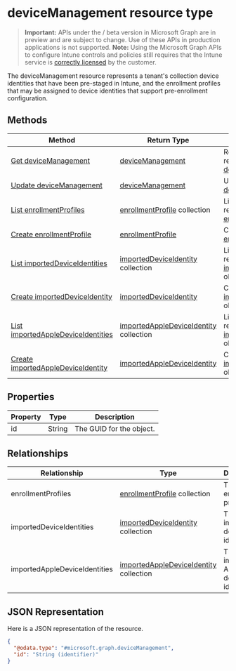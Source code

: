 ﻿# deviceManagement resource type

> **Important:** APIs under the / beta version in Microsoft Graph are in preview and are subject to change. Use of these APIs in production applications is not supported.
> **Note:** Using the Microsoft Graph APIs to configure Intune controls and policies still requires that the Intune service is [correctly licensed](https://go.microsoft.com/fwlink/?linkid=839381) by the customer.

The deviceManagement resource represents a tenant's collection device identities that have been pre-staged in Intune, and the enrollment profiles that may be assigned to device identities that support pre-enrollment configuration.
## Methods
|Method|Return Type|Description|
|---|---|---|
|[Get deviceManagement](../api/intune_corpenrollment_devicemanagement_get.md)|[deviceManagement](../resources/intune_corpenrollment_devicemanagement.md)|Read properties and relationships of the [deviceManagement](../resources/intune_corpenrollment_devicemanagement.md) object.|
|[Update deviceManagement](../api/intune_corpenrollment_devicemanagement_update.md)|[deviceManagement](../resources/intune_corpenrollment_devicemanagement.md)|Update the properties of a [deviceManagement](../resources/intune_corpenrollment_devicemanagement.md) object.|
|[List enrollmentProfiles](../api/intune_corpenrollment_enrollmentprofile_list.md)|[enrollmentProfile](../resources/intune_corpenrollment_enrollmentprofile.md) collection|List properties and relationships of the [enrollmentProfile](../resources/intune_corpenrollment_enrollmentprofile.md) objects.|
|[Create enrollmentProfile](../api/intune_corpenrollment_enrollmentprofile_create.md)|[enrollmentProfile](../resources/intune_corpenrollment_enrollmentprofile.md)|Create a new [enrollmentProfile](../resources/intune_corpenrollment_enrollmentprofile.md) object.|
|[List importedDeviceIdentities](../api/intune_corpenrollment_importeddeviceidentity_list.md)|[importedDeviceIdentity](../resources/intune_corpenrollment_importeddeviceidentity.md) collection|List properties and relationships of the [importedDeviceIdentity](../resources/intune_corpenrollment_importeddeviceidentity.md) objects.|
|[Create importedDeviceIdentity](../api/intune_corpenrollment_importeddeviceidentity_create.md)|[importedDeviceIdentity](../resources/intune_corpenrollment_importeddeviceidentity.md)|Create a new [importedDeviceIdentity](../resources/intune_corpenrollment_importeddeviceidentity.md) object.|
|[List importedAppleDeviceIdentities](../api/intune_corpenrollment_importedappledeviceidentity_list.md)|[importedAppleDeviceIdentity](../resources/intune_corpenrollment_importedappledeviceidentity.md) collection|List properties and relationships of the [importedAppleDeviceIdentity](../resources/intune_corpenrollment_importedappledeviceidentity.md) objects.|
|[Create importedAppleDeviceIdentity](../api/intune_corpenrollment_importedappledeviceidentity_create.md)|[importedAppleDeviceIdentity](../resources/intune_corpenrollment_importedappledeviceidentity.md)|Create a new [importedAppleDeviceIdentity](../resources/intune_corpenrollment_importedappledeviceidentity.md) object.|

## Properties
|Property|Type|Description|
|---|---|---|
|id|String|The GUID for the object.|

## Relationships
|Relationship|Type|Description|
|---|---|---|
|enrollmentProfiles|[enrollmentProfile](../resources/intune_corpenrollment_enrollmentprofile.md) collection|The enrollment profiles.|
|importedDeviceIdentities|[importedDeviceIdentity](../resources/intune_corpenrollment_importeddeviceidentity.md) collection|The imported device identities.|
|importedAppleDeviceIdentities|[importedAppleDeviceIdentity](../resources/intune_corpenrollment_importedappledeviceidentity.md) collection|The imported Apple device identities.|

## JSON Representation
Here is a JSON representation of the resource.
<!-- {
  "blockType": "resource",
  "keyProperty": "id",
  "@odata.type": "microsoft.graph.deviceManagement"
}
-->
```json
{
  "@odata.type": "#microsoft.graph.deviceManagement",
  "id": "String (identifier)"
}
```



